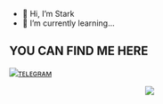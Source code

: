 - 👋 Hi, I’m Stark
- 🌱 I’m currently learning...




 ## YOU CAN FIND ME HERE 
  [![ᴛᴇʟᴇɢʀᴀᴍ](https://img.shields.io/badge/telegram-1b77FF.svg?style=for-the-badge&logo=telegram)](https://t.me/cad_baly) 
   <br>

<!---
StarkX200/StarkX200 is a ✨ special ✨ repository because its `README.md` (this file) appears on your GitHub profile.
You can click the Preview link to take a look at your changes.
--->



<p align="center">
<img src="https://github-readme-stats.vercel.app/api?username=XD-STARK&theme=highcontrast" align="center">
</p>
